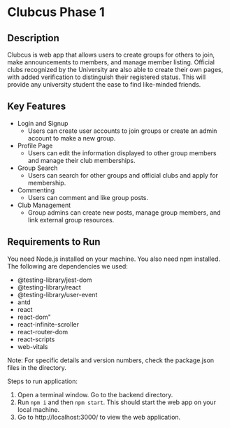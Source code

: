 # Clubcus Phase 1

## Description 
Clubcus is web app that allows users to create groups for others to join, make announcements to members, and manage member listing. Official clubs recognized by the University are also able to create their own pages, with added verification to distinguish their registered status. This will provide any university student the ease to find like-minded friends.

## Key Features
* Login and Signup
  - Users can create user accounts to join groups or create an admin account to make a new group.
* Profile Page
  * Users can edit the information displayed to other group members and manage their club memberships.
* Group Search
  * Users can search for other groups and official clubs and apply for membership.
* Commenting
  * Users can comment and like group posts.
* Club Management
  * Group admins can create new posts, manage group members, and link external group resources.


## Requirements to Run
You need Node.js installed on your machine. You also need npm installed. 
The following are dependencies we used:
* @testing-library/jest-dom
* @testing-library/react
* @testing-library/user-event
* antd
* react
* react-dom"
* react-infinite-scroller
* react-router-dom
* react-scripts
* web-vitals

Note: For specific details and version numbers, check the package.json files in the directory.

Steps to run application:
 1. Open a terminal window. Go to the backend directory.
 2. Run `npm i` and then `npm start`. This should start the web app on your local machine.
 3. Go to http://localhost:3000/ to view the web application.
